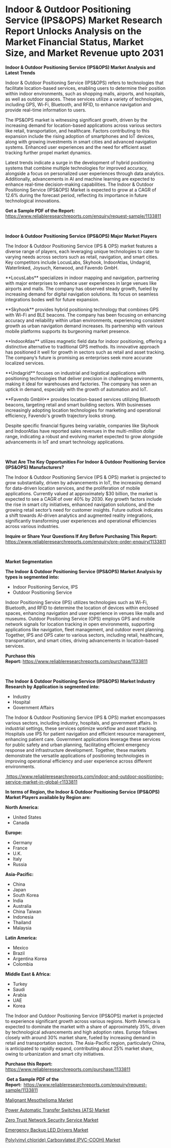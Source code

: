 <p><h1>Indoor & Outdoor Positioning Service (IPS&OPS) Market Research Report Unlocks Analysis on the Market Financial Status, Market Size, and Market Revenue upto 2031</h1></p><p><strong>Indoor & Outdoor Positioning Service (IPS&OPS) Market Analysis and Latest Trends</strong></p>
<p><p>Indoor & Outdoor Positioning Service (IPS&OPS) refers to technologies that facilitate location-based services, enabling users to determine their position within indoor environments, such as shopping malls, airports, and hospitals, as well as outdoor spaces. These services utilize a variety of technologies, including GPS, Wi-Fi, Bluetooth, and RFID, to enhance navigation and provide real-time information to users.</p><p>The IPS&OPS market is witnessing significant growth, driven by the increasing demand for location-based applications across various sectors like retail, transportation, and healthcare. Factors contributing to this expansion include the rising adoption of smartphones and IoT devices, along with growing investments in smart cities and advanced navigation systems. Enhanced user experiences and the need for efficient asset tracking further propel market dynamics.</p><p>Latest trends indicate a surge in the development of hybrid positioning systems that combine multiple technologies for improved accuracy, alongside a focus on personalized user experiences through data analytics. Additionally, advancements in AI and machine learning are expected to enhance real-time decision-making capabilities. The Indoor & Outdoor Positioning Service (IPS&OPS) Market is expected to grow at a CAGR of 12.6% during the forecast period, reflecting its importance in future technological innovations.</p></p>
<p><strong>Get a Sample PDF of the Report:&nbsp;</strong> <a href="https://www.reliableresearchreports.com/enquiry/request-sample/1133811?utm_campaign=38&utm_medium=2&utm_source=Github&utm_content=ia&utm_term=08102024&utm_id=indoor-outdoor-positioning-service-ipsops">https://www.reliableresearchreports.com/enquiry/request-sample/1133811</a></p>
<p>&nbsp;</p>
<p><strong>Indoor & Outdoor Positioning Service (IPS&OPS) Major Market Players</strong></p>
<p><p>The Indoor & Outdoor Positioning Service (IPS & OPS) market features a diverse range of players, each leveraging unique technologies to cater to varying needs across sectors such as retail, navigation, and smart cities. Key competitors include LocusLabs, Skyhook, IndoorAtlas, Undagrid, Waterlinked, Joysuch, Kenwood, and Favendo GmbH.</p><p>**LocusLabs** specializes in indoor mapping and navigation, partnering with major enterprises to enhance user experiences in large venues like airports and malls. The company has observed steady growth, fueled by increasing demand for digital navigation solutions. Its focus on seamless integrations bodes well for future expansion.</p><p>**Skyhook** provides hybrid positioning technology that combines GPS with Wi-Fi and BLE beacons. The company has been focusing on enhancing accuracy and reliability within urban environments, experiencing consistent growth as urban navigation demand increases. Its partnership with various mobile platforms supports its burgeoning market presence.</p><p>**IndoorAtlas** utilizes magnetic field data for indoor positioning, offering a distinctive alternative to traditional GPS methods. Its innovative approach has positioned it well for growth in sectors such as retail and asset tracking. The company’s future is promising as enterprises seek more accurate localized services.</p><p>**Undagrid** focuses on industrial and logistical applications with positioning technologies that deliver precision in challenging environments, making it ideal for warehouses and factories. The company has seen an uptick in demand, especially with the growth of automation and IoT.</p><p>**Favendo GmbH** provides location-based services utilizing Bluetooth beacons, targeting retail and smart building sectors. With businesses increasingly adopting location technologies for marketing and operational efficiency, Favendo's growth trajectory looks strong.</p><p>Despite specific financial figures being variable, companies like Skyhook and IndoorAtlas have reported sales revenues in the multi-million dollar range, indicating a robust and evolving market expected to grow alongside advancements in IoT and smart technology applications.</p></p>
<p>&nbsp;</p>
<p><strong>What Are The Key Opportunities For Indoor & Outdoor Positioning Service (IPS&OPS) Manufacturers?</strong></p>
<p><p>The Indoor & Outdoor Positioning Service (IPS & OPS) market is projected to grow substantially, driven by advancements in IoT, the increasing demand for data-driven location services, and the proliferation of mobile applications. Currently valued at approximately $30 billion, the market is expected to see a CAGR of over 40% by 2030. Key growth factors include the rise in smart city initiatives, enhanced navigation solutions, and the growing retail sector’s need for customer insights. Future outlook indicates a shift towards AI-driven analytics and augmented reality integrations, significantly transforming user experiences and operational efficiencies across various industries.</p></p>
<p><strong>Inquire or Share Your Questions If Any Before Purchasing This Report:</strong> <a href="https://www.reliableresearchreports.com/enquiry/pre-order-enquiry/1133811?utm_campaign=38&utm_medium=2&utm_source=Github&utm_content=ia&utm_term=08102024&utm_id=indoor-outdoor-positioning-service-ipsops">https://www.reliableresearchreports.com/enquiry/pre-order-enquiry/1133811</a></p>
<p>&nbsp;</p>
<p><strong>Market Segmentation</strong></p>
<p><strong>The Indoor & Outdoor Positioning Service (IPS&OPS) Market Analysis by types is segmented into:</strong></p>
<p><ul><li>Indoor Positioning Service, IPS</li><li>Outdoor Positioning Service</li></ul></p>
<p><p>Indoor Positioning Service (IPS) utilizes technologies such as Wi-Fi, Bluetooth, and RFID to determine the location of devices within enclosed spaces, enhancing navigation and user experience in venues like malls and museums. Outdoor Positioning Service (OPS) employs GPS and mobile network signals for location tracking in open environments, supporting applications like navigation, fleet management, and outdoor event planning. Together, IPS and OPS cater to various sectors, including retail, healthcare, transportation, and smart cities, driving advancements in location-based services.</p></p>
<p><strong>Purchase this Report:&nbsp;</strong><a href="https://www.reliableresearchreports.com/purchase/1133811?utm_campaign=38&utm_medium=2&utm_source=Github&utm_content=ia&utm_term=08102024&utm_id=indoor-outdoor-positioning-service-ipsops">https://www.reliableresearchreports.com/purchase/1133811</a></p>
<p>&nbsp;</p>
<p><strong>The Indoor & Outdoor Positioning Service (IPS&OPS) Market Industry Research by Application is segmented into:</strong></p>
<p><ul><li>Industry</li><li>Hospital</li><li>Government Affairs</li></ul></p>
<p><p>The Indoor & Outdoor Positioning Service (IPS & OPS) market encompasses various sectors, including industry, hospitals, and government affairs. In industrial settings, these services optimize workflow and asset tracking. Hospitals use IPS for patient navigation and efficient resource management, enhancing patient care. Government applications leverage these services for public safety and urban planning, facilitating efficient emergency response and infrastructure development. Together, these markets demonstrate the versatile applications of positioning technologies in improving operational efficiency and user experience across different environments.</p></p>
<p><a href="https://www.reliableresearchreports.com/indoor-and-outdoor-positioning-service-market-in-global-r1133811?utm_campaign=38&utm_medium=2&utm_source=Github&utm_content=ia&utm_term=08102024&utm_id=indoor-outdoor-positioning-service-ipsops">&nbsp;https://www.reliableresearchreports.com/indoor-and-outdoor-positioning-service-market-in-global-r1133811</a></p>
<p><strong>In terms of Region, the Indoor & Outdoor Positioning Service (IPS&OPS) Market Players available by Region are:</strong></p>
<p>
    <p> <strong> North America: </strong>
        <ul>
            <li>United States</li>
            <li>Canada</li>
        </ul>
        </p> 
    <p> <strong> Europe: </strong>
        <ul>
            <li>Germany</li>
            <li>France</li>
            <li>U.K.</li>
            <li>Italy</li>
            <li>Russia</li>
        </ul>
        </p> 
    <p> <strong> Asia-Pacific: </strong>
        <ul>
            <li>China</li>
            <li>Japan</li>
            <li>South Korea</li>
            <li>India</li>
            <li>Australia</li>
            <li>China Taiwan</li>
            <li>Indonesia</li>
            <li>Thailand</li>
            <li>Malaysia</li>
        </ul>
        </p> 
    <p> <strong> Latin America: </strong>
        <ul>
            <li>Mexico</li>
            <li>Brazil</li>
            <li>Argentina Korea</li>
            <li>Colombia</li>
        </ul>
        </p> 
    <p> <strong> Middle East & Africa: </strong>
        <ul>
            <li>Turkey</li>
            <li>Saudi</li>
            <li>Arabia</li>
            <li>UAE</li>
            <li>Korea</li>
        </ul>
    </p>
    </p>
<p><p>The Indoor and Outdoor Positioning Service (IPS&OPS) market is projected to experience significant growth across various regions. North America is expected to dominate the market with a share of approximately 35%, driven by technological advancements and high adoption rates. Europe follows closely with around 30% market share, fueled by increasing demand in retail and transportation sectors. The Asia-Pacific region, particularly China, is anticipated to rapidly expand, contributing about 25% market share, owing to urbanization and smart city initiatives.</p></p>
<p><strong>Purchase this Report: </strong><a href="https://www.reliableresearchreports.com/purchase/1133811?utm_campaign=38&utm_medium=2&utm_source=Github&utm_content=ia&utm_term=08102024&utm_id=indoor-outdoor-positioning-service-ipsops">https://www.reliableresearchreports.com/purchase/1133811</a></p>
<p>&nbsp;<strong>Get a Sample PDF of the Report:&nbsp;&nbsp;</strong><a href="https://www.reliableresearchreports.com/enquiry/request-sample/1133811?utm_campaign=38&utm_medium=2&utm_source=Github&utm_content=ia&utm_term=08102024&utm_id=indoor-outdoor-positioning-service-ipsops">https://www.reliableresearchreports.com/enquiry/request-sample/1133811</a></p>
<p><strong></strong></p>
<p><p><a href="https://www.linkedin.com/pulse/opportunities-challenges-malignant-mesothelioma-market-ue2te?utm_campaign=38&utm_medium=2&utm_source=Github&utm_content=ia&utm_term=08102024&utm_id=indoor-outdoor-positioning-service-ipsops">Malignant Mesothelioma Market</a></p><p><a href="https://issuu.com/reportprime-2/docs/power-automatic-transfer-switches-a_b7cf333cc18331?utm_campaign=38&utm_medium=2&utm_source=Github&utm_content=ia&utm_term=08102024&utm_id=indoor-outdoor-positioning-service-ipsops">Power Automatic Transfer Switches (ATS) Market</a></p><p><a href="https://github.com/JamesCox407/Market-Research-Report-List-1/blob/main/zero-trust-network-security-service-market.md?utm_campaign=38&utm_medium=2&utm_source=Github&utm_content=ia&utm_term=08102024&utm_id=indoor-outdoor-positioning-service-ipsops">Zero Trust Network Security Service Market</a></p><p><a href="https://issuu.com/reportprime-2/docs/emergency-backup-led-drivers-market_9fb63b1a6d4318?utm_campaign=38&utm_medium=2&utm_source=Github&utm_content=ia&utm_term=08102024&utm_id=indoor-outdoor-positioning-service-ipsops">Emergency Backup LED Drivers Market</a></p><p><a href="https://github.com/RoseBoyd475/Market-Research-Report-List-1/blob/main/polyvinyl-chloride-carboxylated-pvc-cooh-market.md?utm_campaign=38&utm_medium=2&utm_source=Github&utm_content=ia&utm_term=08102024&utm_id=indoor-outdoor-positioning-service-ipsops">Poly(vinyl chloride) Carboxylated (PVC-COOH) Market</a></p></p>